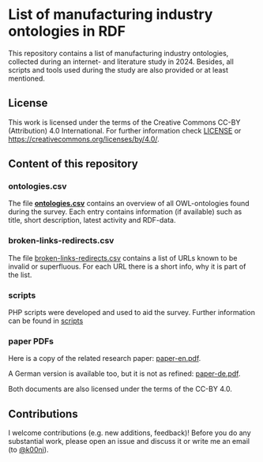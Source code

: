 # List of manufacturing industry ontologies in RDF

This repository contains a list of manufacturing industry ontologies, collected during an internet- and literature study in 2024.
Besides, all scripts and tools used during the study are also provided or at least mentioned.

## License

This work is licensed under the terms of the Creative Commons CC-BY (Attribution) 4.0 International.
For further information check [LICENSE](./LICENSE) or https://creativecommons.org/licenses/by/4.0/.

## Content of this repository

### ontologies.csv

The file [**ontologies.csv**](./ontologies.csv) contains an overview of all OWL-ontologies found during the survey.
Each entry contains information (if available) such as title, short description, latest activity and RDF-data.

### broken-links-redirects.csv

The file [broken-links-redirects.csv](./broken-links-redirects.csv) contains a list of URLs known to be invalid or superfluous.
For each URL there is a short info, why it is part of the list.

### scripts

PHP scripts were developed and used to aid the survey.
Further information can be found in [scripts](./scripts/)

### paper PDFs

Here is a copy of the related research paper: [paper-en.pdf](./paper-en.pdf).

A German version is available too, but it is not as refined: [paper-de.pdf](./paper-de.pdf).

Both documents are also licensed under the terms of the CC-BY 4.0.

## Contributions

I welcome contributions (e.g. new additions, feedback)! Before you do any substantial work, please open an issue and discuss it or write me an email (to [@k00ni](https://github.com/k00ni)).
